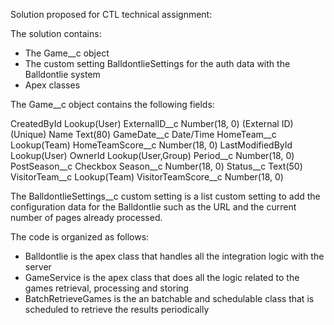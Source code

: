 Solution proposed for CTL technical assignment:

The solution contains:
- The Game__c object
- The custom setting BalldontlieSettings for the auth data with the Balldontlie system
- Apex classes


The Game__c object contains the following fields:

CreatedById	Lookup(User)
ExternalID__c	Number(18, 0) (External ID) (Unique)
Name	Text(80)
GameDate__c	Date/Time
HomeTeam__c	Lookup(Team)
HomeTeamScore__c	Number(18, 0)
LastModifiedById	Lookup(User)
OwnerId	Lookup(User,Group)
Period__c	Number(18, 0)
PostSeason__c	Checkbox
Season__c	Number(18, 0)
Status__c	Text(50)
VisitorTeam__c	Lookup(Team)
VisitorTeamScore__c	Number(18, 0)

The BalldontlieSettings__c custom setting is a list custom setting to add the configuration data for the Balldontlie such as the URL and the current number of pages already processed.

The code is organized as follows:
- Balldontlie is the apex class that handles all the integration logic with the server
- GameService is the apex class that does all the logic related to the games retrieval, processing and storing
- BatchRetrieveGames is the an batchable and schedulable class that is scheduled to retrieve the results periodically